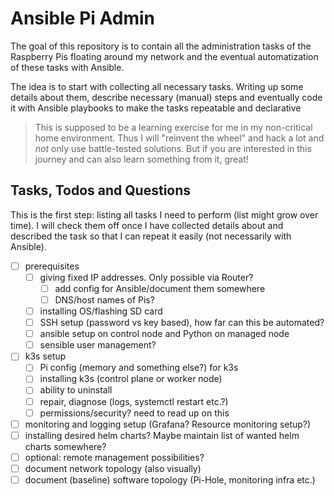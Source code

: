 # Ansible Pi Admin

The goal of this repository is to contain all the administration tasks of the Raspberry Pis floating around my network and the eventual automatization of these tasks with Ansible. 

The idea is to start with collecting all necessary tasks. Writing up some details about them, describe necessary (manual) steps and eventually code it with Ansible playbooks to make the tasks repeatable and declarative

> This is supposed to be a learning exercise for me in my non-critical home environment. Thus I will "reinvent the wheel" and hack a lot and *not* only use battle-tested solutions. But if you are interested in this journey and can also learn something from it, great!

## Tasks, Todos and Questions

This is the first step: listing all tasks I need to perform (list might grow over time). I will check them off once I have collected details about and described the task so that I can repeat it easily (not necessarily with Ansible). 

- [ ] prerequisites
    - [ ] giving fixed IP addresses. Only possible via Router?
        - [ ] add config for Ansible/document them somewhere
        - [ ] DNS/host names of Pis?
    - [ ] installing OS/flashing SD card
    - [ ] SSH setup (password vs key based), how far can this be automated?
    - [ ] ansible setup on control node and Python on managed node
    - [ ] sensible user management?
- [ ] k3s setup
    - [ ] Pi config (memory and something else?) for k3s
    - [ ] installing k3s (control plane or worker node)
    - [ ] ability to uninstall
    - [ ] repair, diagnose (logs, systemctl restart etc.?)
    - [ ] permissions/security? need to read up on this
- [ ] monitoring and logging setup (Grafana? Resource monitoring setup?)
- [ ] installing desired helm charts? Maybe maintain list of wanted helm charts somewhere?
- [ ] optional: remote management possibilities?
- [ ] document network topology (also visually)
- [ ] document (baseline) software topology (Pi-Hole, monitoring infra etc.)
